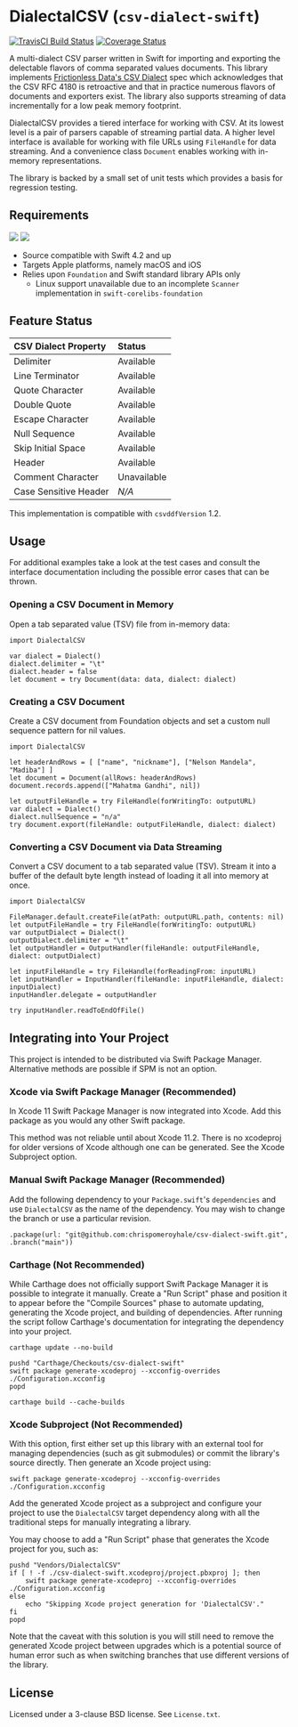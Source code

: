 # DialectalCSV (`csv-dialect-swift`)
[![TravisCI Build Status](https://travis-ci.org/chrispomeroyhale/csv-dialect-swift.svg?branch=main)](https://travis-ci.org/chrispomeroyhale/csv-dialect-swift)
[![Coverage Status](https://coveralls.io/repos/github/chrispomeroyhale/csv-dialect-swift/badge.svg?branch=main)](https://coveralls.io/github/chrispomeroyhale/csv-dialect-swift?branch=main)

A multi-dialect CSV parser written in Swift for importing and exporting the delectable flavors of comma separated values documents. This library implements [Frictionless Data's CSV Dialect](https://frictionlessdata.io/specs/csv-dialect/) spec which acknowledges that the CSV RFC 4180 is retroactive and that in practice numerous flavors of documents and exporters exist. The library also supports streaming of data incrementally for a low peak memory footprint.

DialectalCSV provides a tiered interface for working with CSV. At its lowest level is a pair of parsers capable of streaming partial data. A higher level interface is available for working with file URLs using `FileHandle` for data streaming. And a convenience class `Document` enables working with in-memory representations.

The library is backed by a small set of unit tests which provides a basis for regression testing.

## Requirements
[![](https://img.shields.io/endpoint?url=https%3A%2F%2Fswiftpackageindex.com%2Fapi%2Fpackages%2Fchrispomeroyhale%2Fcsv-dialect-swift%2Fbadge%3Ftype%3Dswift-versions)](https://swiftpackageindex.com/chrispomeroyhale/csv-dialect-swift)
[![](https://img.shields.io/endpoint?url=https%3A%2F%2Fswiftpackageindex.com%2Fapi%2Fpackages%2Fchrispomeroyhale%2Fcsv-dialect-swift%2Fbadge%3Ftype%3Dplatforms)](https://swiftpackageindex.com/chrispomeroyhale/csv-dialect-swift)

 * Source compatible with Swift 4.2 and up
 * Targets Apple platforms, namely macOS and iOS
 * Relies upon `Foundation` and Swift standard library APIs only
    * Linux support unavailable due to an incomplete `Scanner` implementation in `swift-corelibs-foundation`

## Feature Status
| CSV Dialect Property  | Status      |
|:----------------------|:------------|
| Delimiter             | Available   |
| Line Terminator       | Available   |
| Quote Character       | Available   |
| Double Quote          | Available   |
| Escape Character      | Available   |
| Null Sequence         | Available   |
| Skip Initial Space    | Available   |
| Header                | Available   |
| Comment Character     | Unavailable |
| Case Sensitive Header | *N/A*       |

This implementation is compatible with `csvddfVersion` 1.2.

## Usage
For additional examples take a look at the test cases and consult the interface documentation including the possible error cases that can be thrown.

### Opening a CSV Document in Memory
Open a tab separated value (TSV) file from in-memory data:

    import DialectalCSV

    var dialect = Dialect()
    dialect.delimiter = "\t"
    dialect.header = false
    let document = try Document(data: data, dialect: dialect)

### Creating a CSV Document
Create a CSV document from Foundation objects and set a custom null sequence pattern for nil values.

    import DialectalCSV

    let headerAndRows = [ ["name", "nickname"], ["Nelson Mandela", "Madiba"] ]
    let document = Document(allRows: headerAndRows)
    document.records.append(["Mahatma Gandhi", nil])

    let outputFileHandle = try FileHandle(forWritingTo: outputURL)
    var dialect = Dialect()
    dialect.nullSequence = "n/a"
    try document.export(fileHandle: outputFileHandle, dialect: dialect)

### Converting a CSV Document via Data Streaming
Convert a CSV document to a tab separated value (TSV). Stream it into a buffer of the default byte length instead of loading it all into memory at once.

    import DialectalCSV

    FileManager.default.createFile(atPath: outputURL.path, contents: nil)
    let outputFileHandle = try FileHandle(forWritingTo: outputURL)
    var outputDialect = Dialect()
    outputDialect.delimiter = "\t"
    let outputHandler = OutputHandler(fileHandle: outputFileHandle, dialect: outputDialect)

    let inputFileHandle = try FileHandle(forReadingFrom: inputURL)
    let inputHandler = InputHandler(fileHandle: inputFileHandle, dialect: inputDialect)
    inputHandler.delegate = outputHandler

    try inputHandler.readToEndOfFile()

## Integrating into Your Project
This project is intended to be distributed via Swift Package Manager. Alternative methods are possible if SPM is not an option.

### Xcode via Swift Package Manager (Recommended)
In Xcode 11 Swift Package Manager is now integrated into Xcode. Add this package as you would any other Swift package.

This method was not reliable until about Xcode 11.2. There is no xcodeproj for older versions of Xcode although one can be generated. See the Xcode Subproject option.

### Manual Swift Package Manager (Recommended)
Add the following dependency to your `Package.swift`'s `dependencies` and use `DialectalCSV` as the name of the dependency. You may wish to change the branch or use a particular revision.

	.package(url: "git@github.com:chrispomeroyhale/csv-dialect-swift.git", .branch("main"))

### Carthage (Not Recommended)
While Carthage does not officially support Swift Package Manager it is possible to integrate it manually. Create a "Run Script" phase and position it to appear before the "Compile Sources" phase to automate updating, generating the Xcode project, and building of dependencies. After running the script follow Carthage's documentation for integrating the dependency into your project.

	carthage update --no-build

	pushd "Carthage/Checkouts/csv-dialect-swift"
	swift package generate-xcodeproj --xcconfig-overrides ./Configuration.xcconfig
	popd

	carthage build --cache-builds

### Xcode Subproject (Not Recommended)
With this option, first either set up this library with an external tool for managing dependencies (such as git submodules) or commit the library's source directly. Then generate an Xcode project using:

	swift package generate-xcodeproj --xcconfig-overrides ./Configuration.xcconfig

Add the generated Xcode project as a subproject and configure your project to use the `DialectalCSV` target dependency along with all the traditional steps for manually integrating a library.

You may choose to add a "Run Script" phase that generates the Xcode project for you, such as:

	pushd "Vendors/DialectalCSV"
	if [ ! -f ./csv-dialect-swift.xcodeproj/project.pbxproj ]; then
		swift package generate-xcodeproj --xcconfig-overrides ./Configuration.xcconfig
	else
		echo "Skipping Xcode project generation for 'DialectalCSV'."
	fi
	popd

Note that the caveat with this solution is you will still need to remove the generated Xcode project between upgrades which is a potential source of human error such as when switching branches that use different versions of the library.

## License
Licensed under a 3-clause BSD license. See `License.txt`.
